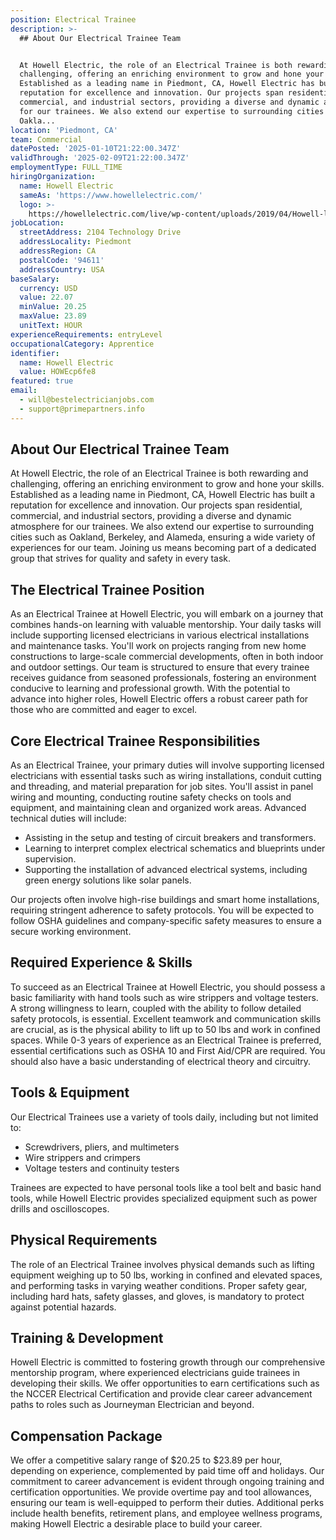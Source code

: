 ```yaml
---
position: Electrical Trainee
description: >-
  ## About Our Electrical Trainee Team


  At Howell Electric, the role of an Electrical Trainee is both rewarding and
  challenging, offering an enriching environment to grow and hone your skills.
  Established as a leading name in Piedmont, CA, Howell Electric has built a
  reputation for excellence and innovation. Our projects span residential,
  commercial, and industrial sectors, providing a diverse and dynamic atmosphere
  for our trainees. We also extend our expertise to surrounding cities such as
  Oakla...
location: 'Piedmont, CA'
team: Commercial
datePosted: '2025-01-10T21:22:00.347Z'
validThrough: '2025-02-09T21:22:00.347Z'
employmentType: FULL_TIME
hiringOrganization:
  name: Howell Electric
  sameAs: 'https://www.howellelectric.com/'
  logo: >-
    https://howellelectric.com/live/wp-content/uploads/2019/04/Howell-logo-img.png
jobLocation:
  streetAddress: 2104 Technology Drive
  addressLocality: Piedmont
  addressRegion: CA
  postalCode: '94611'
  addressCountry: USA
baseSalary:
  currency: USD
  value: 22.07
  minValue: 20.25
  maxValue: 23.89
  unitText: HOUR
experienceRequirements: entryLevel
occupationalCategory: Apprentice
identifier:
  name: Howell Electric
  value: HOWEcp6fe8
featured: true
email:
  - will@bestelectricianjobs.com
  - support@primepartners.info
---
```




## About Our Electrical Trainee Team

At Howell Electric, the role of an Electrical Trainee is both rewarding and challenging, offering an enriching environment to grow and hone your skills. Established as a leading name in Piedmont, CA, Howell Electric has built a reputation for excellence and innovation. Our projects span residential, commercial, and industrial sectors, providing a diverse and dynamic atmosphere for our trainees. We also extend our expertise to surrounding cities such as Oakland, Berkeley, and Alameda, ensuring a wide variety of experiences for our team. Joining us means becoming part of a dedicated group that strives for quality and safety in every task.

## The Electrical Trainee Position

As an Electrical Trainee at Howell Electric, you will embark on a journey that combines hands-on learning with valuable mentorship. Your daily tasks will include supporting licensed electricians in various electrical installations and maintenance tasks. You'll work on projects ranging from new home constructions to large-scale commercial developments, often in both indoor and outdoor settings. Our team is structured to ensure that every trainee receives guidance from seasoned professionals, fostering an environment conducive to learning and professional growth. With the potential to advance into higher roles, Howell Electric offers a robust career path for those who are committed and eager to excel.

## Core Electrical Trainee Responsibilities

As an Electrical Trainee, your primary duties will involve supporting licensed electricians with essential tasks such as wiring installations, conduit cutting and threading, and material preparation for job sites. You'll assist in panel wiring and mounting, conducting routine safety checks on tools and equipment, and maintaining clean and organized work areas. Advanced technical duties will include:

- Assisting in the setup and testing of circuit breakers and transformers.
- Learning to interpret complex electrical schematics and blueprints under supervision.
- Supporting the installation of advanced electrical systems, including green energy solutions like solar panels.

Our projects often involve high-rise buildings and smart home installations, requiring stringent adherence to safety protocols. You will be expected to follow OSHA guidelines and company-specific safety measures to ensure a secure working environment.

## Required Experience & Skills

To succeed as an Electrical Trainee at Howell Electric, you should possess a basic familiarity with hand tools such as wire strippers and voltage testers. A strong willingness to learn, coupled with the ability to follow detailed safety protocols, is essential. Excellent teamwork and communication skills are crucial, as is the physical ability to lift up to 50 lbs and work in confined spaces. While 0-3 years of experience as an Electrical Trainee is preferred, essential certifications such as OSHA 10 and First Aid/CPR are required. You should also have a basic understanding of electrical theory and circuitry.

## Tools & Equipment

Our Electrical Trainees use a variety of tools daily, including but not limited to:

- Screwdrivers, pliers, and multimeters
- Wire strippers and crimpers
- Voltage testers and continuity testers

Trainees are expected to have personal tools like a tool belt and basic hand tools, while Howell Electric provides specialized equipment such as power drills and oscilloscopes.

## Physical Requirements

The role of an Electrical Trainee involves physical demands such as lifting equipment weighing up to 50 lbs, working in confined and elevated spaces, and performing tasks in varying weather conditions. Proper safety gear, including hard hats, safety glasses, and gloves, is mandatory to protect against potential hazards.

## Training & Development

Howell Electric is committed to fostering growth through our comprehensive mentorship program, where experienced electricians guide trainees in developing their skills. We offer opportunities to earn certifications such as the NCCER Electrical Certification and provide clear career advancement paths to roles such as Journeyman Electrician and beyond.

## Compensation Package

We offer a competitive salary range of $20.25 to $23.89 per hour, depending on experience, complemented by paid time off and holidays. Our commitment to career advancement is evident through ongoing training and certification opportunities. We provide overtime pay and tool allowances, ensuring our team is well-equipped to perform their duties. Additional perks include health benefits, retirement plans, and employee wellness programs, making Howell Electric a desirable place to build your career.